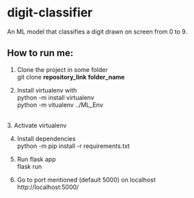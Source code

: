 # digit-classifier
An ML model that classifies a digit drawn on screen from 0 to 9.

## How to run me:
1. Clone the project in some folder<br>
   git clone __repository_link__ __folder_name__

2. Install virtualenv with<br>
   python -m install virtualenv
   <br>
   python -m vitualenv ../ML_Env

<br>
3. Activate virtualenv<br>

4. Install dependencies<br>
   python -m pip install -r requirements.txt

5. Run flask app<br>
   flask run

6. Go to port mentioned (default 5000) on localhost<br>
   http://localhost:5000/
